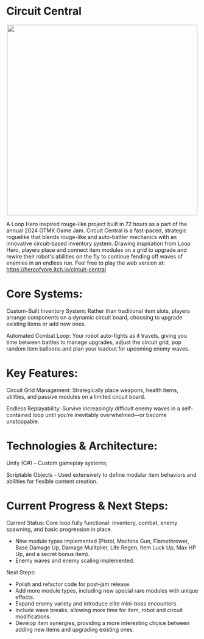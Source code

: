 # Circuit Central

<p align="center"> <img src="[https://github.com/user-attachments/assets/d4c0b2c4-a1c3-4253-b86d-94c138a126b6](https://heroofyore.itch.io/circuit-central)" width="500" /> </p>

A Loop Hero inspired rouge-like project built in 72 hours as a part of the annual 2024 GTMK Game Jam. Circuit Central is a fast-paced, strategic roguelike that blends rouge-like and auto-battler mechanics with an innovative circuit-based inventory system. Drawing inspiration from Loop Hero, players place and connect item modules on a grid to upgrade and rewire their robot's abilities on the fly to continue fending off waves of enemies in an endless run.
Feel free to play the web version at: https://heroofyore.itch.io/circuit-central


# Core Systems:
Custom-Built Inventory System: Rather than traditional item slots, players arrange components on a dynamic circuit board, choosing to upgrade existing items or add new ones.

Automated Combat Loop: Your robot auto-fights as it travels, giving you time between battles to manage upgrades, adjust the circuit grid, pop random item balloons and plan your loadout for upcoming enemy waves.


# Key Features:
Circuit Grid Management: Strategically place weapons, health items, utilities, and passive modules on a limited circuit board.

Endless Replayability: Survive increasingly difficult enemy waves in a self-contained loop until you’re inevitably overwhelmed—or become unstoppable.


# Technologies & Architecture:
Unity (C#) – Custom gameplay systems;

Scriptable Objects - Used extensively to define modular item behaviors and abilities for flexible content creation.


# Current Progress & Next Steps:
Current Status:
Core loop fully functional: inventory, combat, enemy spawning, and basic progression in place.
- Nine module types implemented (Pistol, Machine Gun, Flamethrower, Base Damage Up, Damage Mulitplier, Life Regen, Item Luck Up, Max HP Up, and a secret bonus item).
- Enemy waves and enemy scaling implemented.

Next Steps:
- Polish and refactor code for post-jam release.
- Add more module types, including new special rare modules with unique effects.
- Expand enemy variety and introduce elite mini-boss encounters.
- Include wave breaks, allowing more time for item, robot and circuit modifications.
- Develop item synergies, providing a more interesting choice between adding new items and upgrading existing ones.
